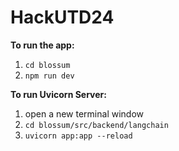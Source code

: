 # HackUTD24

__To run the app:__  
1. `cd blossum  `  
2. `npm run dev  `    

__To run Uvicorn Server:__
1. open a new terminal window  
2. `cd blossum/src/backend/langchain`  
3. `uvicorn app:app --reload`  